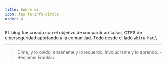```yaml
---
title: Sobre mi
icon: fas fa-info-circle
order: 4
---
```


EL blog fue creado con el objetivo de compartir artículos, CTFS de ciberseguridad aportando a la comunidad. Todo desde el lado ```white hat```.\

---

> Dime, y lo ovido, enséñame y lo recuerdo, involúcrame y lo aprendo. -Benjamin Franklin
